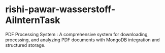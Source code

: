 # rishi-pawar-wasserstoff-AiInternTask
PDF Processing System : A comprehensive system for downloading, processing, and analyzing PDF documents with MongoDB integration and structured storage.
